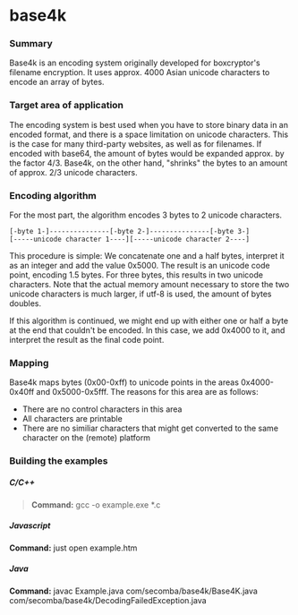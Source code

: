 base4k
======

### Summary

Base4k is an encoding system originally developed for boxcryptor's filename encryption.
It uses approx. 4000 Asian unicode characters to encode an array of bytes.

### Target area of application

The encoding system is best used when you have to store binary data in an encoded format, and there is a space limitation on unicode characters. This is the case for many third-party websites, as well as for filenames. If encoded with base64, the amount of bytes would be expanded approx. by the factor 4/3. Base4k, on the other hand,
"shrinks" the bytes to an amount of approx. 2/3 unicode characters.

### Encoding algorithm

For the most part, the algorithm encodes 3 bytes to 2 unicode characters.

``[-byte 1-]---------------[-byte 2-]---------------[-byte 3-]``  
``[-----unicode character 1----][-----unicode character 2----]``

This procedure is simple: We concatenate one and a half bytes, interpret it as an integer and add the value 0x5000. The result is an unicode code point, encoding 1.5 bytes. For three bytes, this results in two unicode characters. Note that the actual memory amount necessary to store the two unicode characters is much larger, if utf-8 is used, the amount of bytes doubles.

If this algorithm is continued, we might end up with either one or half a byte at the end that couldn't be encoded. In this case, we add 0x4000 to it, and interpret the result as the final code point.

### Mapping

Base4k maps bytes (0x00-0xff) to unicode points in the areas 0x4000-0x40ff and 0x5000-0x5fff. The reasons for this area are as follows:  
<ul>
<li>There are no control characters in this area</li>
<li>All characters are printable</li>
<li>There are no similiar characters that might get converted to the same character on the (remote) platform</li>
</ul>

### Building the examples
##### C/C++
>**Command:** gcc -o example.exe *.c
##### Javascript
**Command:** just open example.htm
##### Java
**Command:** javac Example.java com/secomba/base4k/Base4K.java com/secomba/base4k/DecodingFailedException.java